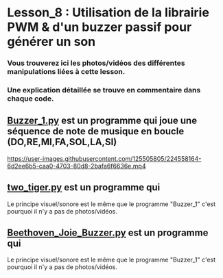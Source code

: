 # Lesson_8 : Utilisation de la librairie PWM & d'un buzzer passif pour générer un son

### Vous trouverez ici les photos/vidéos des différentes manipulations liées à cette lesson.

### Une explication détaillée se trouve en commentaire dans chaque code.

## [Buzzer_1.py](Buzzer_1.py) est un programme qui joue une séquence de note de musique en boucle (DO,RE,MI,FA,SOL,LA,SI)

https://user-images.githubusercontent.com/125505805/224558164-6d2ee6b5-caa0-4703-80d8-2bafa6f6636e.mp4


## [two_tiger.py](two_tiger.py) est un programme qui

Le principe visuel/sonore est le même que le programme "Buzzer_1" c'est pourquoi il n'y a pas de photos/vidéos.

## [Beethoven_Joie_Buzzer.py](Beethoven_Joie_Buzzer.py) est un programme qui

Le principe visuel/sonore est le même que le programme "Buzzer_1" c'est pourquoi il n'y a pas de photos/vidéos.
